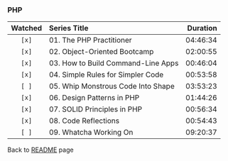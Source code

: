 ### PHP

| Watched | Series Title | Duration |
| :-----: | :----------- | -------: |
|``[x]``|01. The PHP Practitioner|04:46:34|
|``[x]``|02. Object-Oriented Bootcamp|02:00:55|
|``[x]``|03. How to Build Command-Line Apps|00:46:04|
|``[x]``|04. Simple Rules for Simpler Code|00:53:58|
|``[ ]``|05. Whip Monstrous Code Into Shape|03:53:23|
|``[x]``|06. Design Patterns in PHP|01:44:26|
|``[x]``|07. SOLID Principles in PHP|00:56:34|
|``[x]``|08. Code Reflections|00:54:43|
|``[ ]``|09. Whatcha Working On|09:20:37|

Back to [README](../../README.md) page

